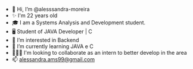 - 👋 Hi, I’m @alesssandra-moreira
- ✨ I'm 22 years old
- 🎓 I am a Systems Analysis and Development student.
- 🖥️ Student of JAVA Developer | C
- 🚀 I’m interested in Backend 
- 🌱 I’m currently learning JAVA e C 
- 👩🏻‍💻 I'm looking to collaborate as an intern to better develop in the area 
- 📫 alessandra.ams99@gmail.com

<!---
alesssandra-moreira/alesssandra-moreira is a ✨ special ✨ repository because its `README.md` (this file) appears on your GitHub profile.
You can click the Preview link to take a look at your changes.
--->

